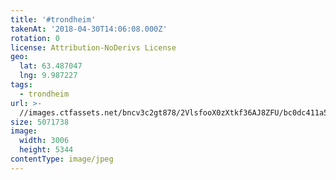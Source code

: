 ```yaml
---
title: '#trondheim'
takenAt: '2018-04-30T14:06:08.000Z'
rotation: 0
license: Attribution-NoDerivs License
geo:
  lat: 63.487047
  lng: 9.987227
tags:
  - trondheim
url: >-
  //images.ctfassets.net/bncv3c2gt878/2VlsfooX0zXtkf36AJ8ZFU/bc0dc411a55c1626a3cf60a8d20cad2c/trondheim_41044972125_o
size: 5071738
image:
  width: 3006
  height: 5344
contentType: image/jpeg
---
```


